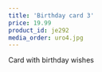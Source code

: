 ```yaml
---
title: 'Birthday card 3'
price: 19.99
product_id: je292
media_order: uro4.jpg
---
```


Card with birthday wishes
